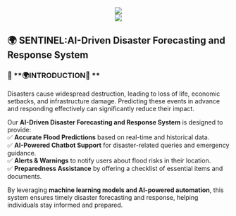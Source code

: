 <div style="text-align: center;">
  <img src="https://capsule-render.vercel.app/api?type=cylinder&height=100&color=9C5B4B&text=Welcome%20to%20our%20miniproject&reversal=false&textBg=false&fontSize=52&fontAlign=50&fontAlignY=50&animation=twinkling&fontColor=F9E5E0&stroke=FEDBFF&descSize=51&section=header" />
</div>

<div style="text-align: center;">
  <img src="https://capsule-render.vercel.app/api?type=transparent&height=100&color=141489&text=%20AI-DRIVEN%20DISASTER%20FORECASTING%20AND%20RESPONSE%20SYSTEM🌪️🌍&reversal=false&textBg=false&fontSize=27&fontAlign=50&fontAlignY=50&animation=scaleIn&fontColor=28BAB1&stroke=FEDBFF&descSize=51&section=header" />
</div>

## 🌍 **SENTINEL:AI-Driven Disaster Forecasting and Response System**  

### 📖 **🌍INTRODUCTION🌊 **  
Disasters cause widespread destruction, leading to loss of life, economic setbacks, and infrastructure damage. Predicting these events in advance and responding effectively can significantly reduce their impact.  

Our **AI-Driven Disaster Forecasting and Response System** is designed to provide:  
✅ **Accurate Flood Predictions** based on real-time and historical data.  
✅ **AI-Powered Chatbot Support** for disaster-related queries and emergency guidance.  
✅ **Alerts & Warnings** to notify users about flood risks in their location.  
✅ **Preparedness Assistance** by offering a checklist of essential items and documents.  

By leveraging **machine learning models and AI-powered automation**, this system ensures timely disaster forecasting and response, helping individuals stay informed and prepared.  